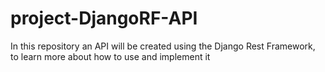 # project-DjangoRF-API
In this repository an API will be created using the Django Rest Framework, to learn more about how to use and implement it
